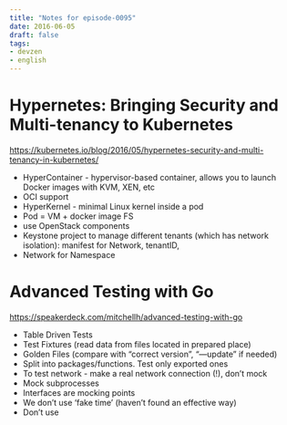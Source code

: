 ```yaml
---
title: "Notes for episode-0095"
date: 2016-06-05
draft: false
tags:
- devzen
- english
---
```


# Hypernetes: Bringing Security and Multi-tenancy to Kubernetes
https://kubernetes.io/blog/2016/05/hypernetes-security-and-multi-tenancy-in-kubernetes/

- HyperContainer - hypervisor-based container, allows you to launch Docker images with KVM, XEN, etc
- OCI support
- HyperKernel - minimal Linux kernel inside a pod
- Pod = VM + docker image FS
- use OpenStack components
- Keystone project to manage different tenants (which has network isolation): manifest for Network, tenantID, 
- Network for Namespace

# Advanced Testing with Go
https://speakerdeck.com/mitchellh/advanced-testing-with-go 

- Table Driven Tests
- Test Fixtures (read data from files located in prepared place)
- Golden Files (compare with “correct version”, “—update” if needed)
- Split into packages/functions. Test only exported ones
- To test network - make a real network connection (!), don’t mock
- Mock subprocesses
- Interfaces are mocking points
- We don’t use ‘fake time’ (haven’t found an effective way)
- Don’t use 

